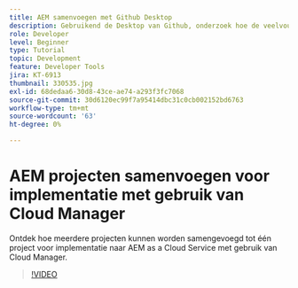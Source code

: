 ```yaml
---
title: AEM samenvoegen met Github Desktop
description: Gebruikend de Desktop van Github, onderzoek hoe de veelvoudige projecten aan in één enkel project voor plaatsing aan AEM as a Cloud Service kunnen worden samengevoegd gebruikend de Manager van de Wolk.
role: Developer
level: Beginner
type: Tutorial
topic: Development
feature: Developer Tools
jira: KT-6913
thumbnail: 330535.jpg
exl-id: 68dedaa6-30d8-43ce-ae74-a293f3fc7068
source-git-commit: 30d6120ec99f7a95414dbc31c0cb002152bd6763
workflow-type: tm+mt
source-wordcount: '63'
ht-degree: 0%

---
```


# AEM projecten samenvoegen voor implementatie met gebruik van Cloud Manager

Ontdek hoe meerdere projecten kunnen worden samengevoegd tot één project voor implementatie naar AEM as a Cloud Service met gebruik van Cloud Manager.

>[!VIDEO](https://video.tv.adobe.com/v/330535?quality=12&learn=on)

